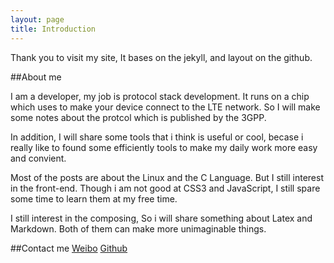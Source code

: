 ```yaml
---
layout: page
title: Introduction
---
```


<p> Thank you to visit my site, It bases on the jekyll, and layout on the github. </p>

##About me

I am a developer, my job is protocol stack development. It runs on a chip which uses to make your device connect to the LTE network. So I will make some notes about the protcol which is published by the 3GPP. 

In addition, I will share some tools that i think is useful or cool, becase i really like to found some efficiently tools to make my daily work more easy and convient.

Most of the posts are about the Linux and the C Language. But I still interest in the front-end. Though i am not good at CSS3 and JavaScript, I still spare some time to learn them at my free time. 

I still interest in the composing, So i will share something about Latex and Markdown. Both of them can make more unimaginable things.


##Contact me
[Weibo](http://weibo.com/linkangchen)
[Github](https://github.com/JesseEisen)



